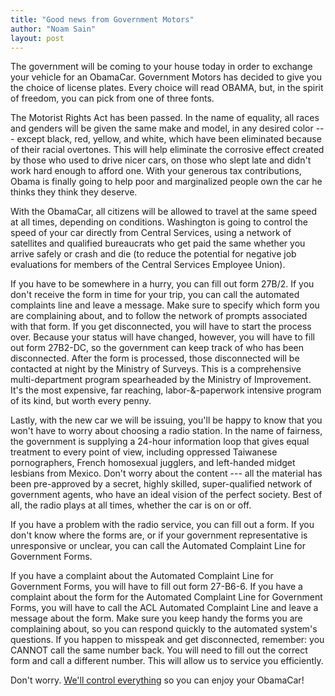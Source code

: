 ```yaml
---
title: "Good news from Government Motors"
author: "Noam Sain"
layout: post
---
```


The government will be coming to your house today in order to exchange your vehicle for an ObamaCar. Government Motors has decided to give you the choice of license plates. Every choice will read OBAMA, but, in the spirit of freedom, you can pick from one of three fonts.

The Motorist Rights Act has been passed. In the name of equality, all races and genders will be given the same make and model, in any desired color --- except black, red, yellow, and white, which have been eliminated because of their racial overtones. This will help eliminate the corrosive effect created by those who used to drive nicer cars, on those who slept late and didn't work hard enough to afford one. With your generous tax contributions, Obama is finally going to help poor and marginalized people own the car he thinks they think they deserve.

With the ObamaCar, all citizens will be allowed to travel at the same speed at all times, depending on conditions. Washington is going to control the speed of your car directly from Central Services, using a network of satellites and qualified bureaucrats who get paid the same whether you arrive safely or crash and die (to reduce the potential for negative job evaluations for members of the Central Services Employee Union).

If you have to be somewhere in a hurry, you can fill out form 27B/2. If you don't receive the form in time for your trip, you can call the automated complaints line and leave a message. Make sure to specify which form you are complaining about, and to follow the network of prompts associated with that form. If you get disconnected, you will have to start the process over. Because your status will have changed, however, you will have to fill out form 27B2-DC, so the government can keep track of who has been disconnected. After the form is processed, those disconnected will be contacted at night by the Ministry of Surveys. This is a comprehensive multi-department program spearheaded by the Ministry of Improvement. It's the most expensive, far reaching, labor-&amp;-paperwork intensive program of its kind, but worth every penny.

Lastly, with the new car we will be issuing, you'll be happy to know that you won't have to worry about choosing a radio station. In the name of fairness, the government is supplying a 24-hour information loop that gives equal treatment to every point of view, including oppressed Taiwanese pornographers, French homosexual jugglers, and left-handed midget lesbians from Mexico. Don't worry about the content --- all the material has been pre-approved by a secret, highly skilled, super-qualified network of government agents, who have an ideal vision of the perfect society. Best of all, the radio plays at all times, whether the car is on or off.

If you have a problem with the radio service, you can fill out a form. If you don't know where the forms are, or if your government representative is unresponsive or unclear, you can call the Automated Complaint Line for Government Forms.

If you have a complaint about the Automated Complaint Line for Government Forms, you will have to fill out form 27-B6-6. If you have a complaint about the form for the Automated Complaint Line for Government Forms, you will have to call the ACL Automated Complaint Line and leave a message about the form. Make sure you keep handy the forms you are complaining about, so you can respond quickly to the automated system's questions. If you happen to misspeak and get disconnected, remember: you CANNOT call the same number back. You will need to fill out the correct form and call a different number. This will allow us to service you efficiently.

Don't worry. [We'll control everything](https://youtu.be/7xNnRBksvOU) so you can enjoy your ObamaCar!
